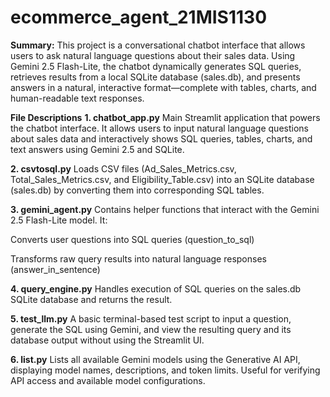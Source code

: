 # ecommerce_agent_21MIS1130

**Summary:**
This project is a conversational chatbot interface that allows users to ask natural language questions about their sales data. Using Gemini 2.5 Flash-Lite, the chatbot dynamically generates SQL queries, retrieves results from a local SQLite database (sales.db), and presents answers in a natural, interactive format—complete with tables, charts, and human-readable text responses.


**File Descriptions**
**1. chatbot_app.py**
Main Streamlit application that powers the chatbot interface. It allows users to input natural language questions about sales data and interactively shows SQL queries, tables, charts, and text answers using Gemini 2.5 and SQLite.

**2. csvtosql.py**
Loads CSV files (Ad_Sales_Metrics.csv, Total_Sales_Metrics.csv, and Eligibility_Table.csv) into an SQLite database (sales.db) by converting them into corresponding SQL tables.

**3. gemini_agent.py**
Contains helper functions that interact with the Gemini 2.5 Flash-Lite model. It:

Converts user questions into SQL queries (question_to_sql)

Transforms raw query results into natural language responses (answer_in_sentence)

**4. query_engine.py**
Handles execution of SQL queries on the sales.db SQLite database and returns the result.

**5. test_llm.py**
A basic terminal-based test script to input a question, generate the SQL using Gemini, and view the resulting query and its database output without using the Streamlit UI.

**6. list.py**
Lists all available Gemini models using the Generative AI API, displaying model names, descriptions, and token limits. Useful for verifying API access and available model configurations.

